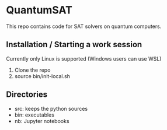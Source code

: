 # QuantumSAT

This repo contains code for SAT solvers on quantum computers.

## Installation / Starting a work session

Currently only Linux is supported (Windows users can use WSL)

1. Clone the repo
2. source bin/init-local.sh

## Directories

* src: keeps the python sources
* bin: executables
* nb: Jupyter notebooks


